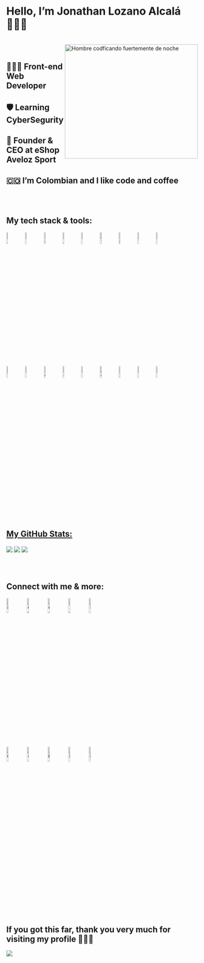 <div>
  <h1>Hello, I’m Jonathan Lozano Alcalá 🙋🏻‍♂️</h1>
  <br>
  <div>
  <img align="right" height="300px" alt="Hombre codficando fuertemente de noche" width="350px" src="https://user-images.githubusercontent.com/89788120/167628634-549d2bdd-609e-4275-85af-1e1974da64ca.gif"/>
  </div>
  <br>
  <h2>👨🏻‍💻 Front-end Web Developer</h2>
  <h2>🛡 Learning CyberSegurity</h2>
  <h2>🛒 Founder & CEO at eShop Aveloz Sport</h2>
  <h2>🇨🇴 I’m Colombian and I like code and coffee</h2>
</div>
<br>
<br>
<div>
  <h2>My tech stack & tools:</h2>
  <p>
  <code><img width="9%" src="https://img.icons8.com/?size=100&id=108784&format=png&color=000000" alt=" Javascript "></code>
  <code><img width="9%" src="https://img.icons8.com/?size=100&id=20909&format=png&color=000000" alt=" HTML "></code>
  <code><img width="9%" src="https://img.icons8.com/?size=100&id=21278&format=png&color=000000" alt=" CSS "></code>
  <code><img width="9%" src="https://img.icons8.com/?size=100&id=71257&format=png&color=000000" alt=" Angular "></code>
  <code><img width="9%" src="https://img.icons8.com/?size=100&id=g9mmSxx3SwAI&format=png&color=000000" alt=" Bootstrap "></code>
  <code><img width="9%" src="https://img.icons8.com/?size=100&id=QSjnrUKYMnxO&format=png&color=000000" alt=" SQL "></code>
  <code><img width="9%" src="https://img.icons8.com/?size=100&id=hsPbhkOH4FMe&format=png&color=000000" alt=" Node JS "></code>
  <code><img width="9%" src="https://img.icons8.com/?size=100&id=20906&format=png&color=000000" alt=" Terminal Git "></code>
  <code><img width="9%" src="https://img.icons8.com/?size=100&id=62856&format=png&color=000000" alt=" GitHub "></code>
  <br>
  <code><img width="9%" src="https://img.icons8.com/?size=100&id=9OGIyU8hrxW5&format=png&color=000000" alt=" Visual Studio Code "></code>
  <code><img width="9%" src="https://img.icons8.com/?size=100&id=zfHRZ6i1Wg0U&format=png&color=000000" alt=" Figma "></code>
  <code><img width="9%" src="https://img.icons8.com/?size=100&id=ui4CTPMMDCFh&format=png&color=000000" alt=" Google Ads "></code>
  <code><img width="9%" src="https://img.icons8.com/?size=100&id=avtI03bQMwX3&format=png&color=000000" alt=" Google Analytics "></code>
  <code><img width="9%" src="https://img.icons8.com/?size=100&id=6yIWVyFTE0no&format=png&color=000000" alt=" Google Sheets "></code>
  <code><img width="9%" src="https://img.icons8.com/?size=100&id=pE97I4t7Il9M&format=png&color=000000" alt=" Google meet "></code>
  <code><img width="9%" src="https://img.icons8.com/?size=100&id=kikR2jIn6485&format=png&color=000000" alt=" Slack "></code>
  <code><img width="9%" src="https://img.icons8.com/?size=100&id=13677&format=png&color=000000" alt=" Photoshop "></code>  
  <code><img width="9%" src="https://img.icons8.com/?size=100&id=e57Y1CnsOasB&format=png&color=000000" alt=" Video Edit "></code>
  </p>
</div>
<br>
<br>
<div>
  <h2 align="left"><u>My GitHub Stats:</u></h2>
  <img align="center" src="https://github-readme-stats.vercel.app/api/top-langs/?username=JonathanLozanoA&layout=compact&theme=github_dark&langs_count=10&exclude_repo=kasweb">
  <img align="center" src="https://github-readme-stats.vercel.app/api?username=JonathanLozanoA&count_private=true&show_icons=trueline_height=21&theme=github_dark">	
  <img align="center" src="https://github-readme-streak-stats.herokuapp.com/?user=JonathanLozanoA&theme=holi-theme">
  </p>
</div>
<br>
<br>
<div>
  <h2>Connect with me & more:</h2>
  <p>
  <code><img width="10%" src="https://img.icons8.com/?size=100&id=60ZV_wYC0BM2&format=png&color=000000" alt=" LinkedIn "></code>
  <code><img width="10%" src="https://img.icons8.com/?size=100&id=td499GRWwrWC&format=png&color=000000" alt=" Gmail "></code>
  <code><img width="10%" src="https://img.icons8.com/?size=100&id=n98knU41v5Aq&format=png&color=000000" alt=" Comunidad DEV "></code>
  <code><img width="10%" src="https://img.icons8.com/?size=100&id=80593&format=png&color=000000" alt=" Instagram "></code>
  <code><img width="10%" src="https://img.icons8.com/?size=100&id=iFKcwyDenGIe&format=png&color=000000" alt=" ko-fi "></code>
  <br>
  <code><img width="10%" src="https://img.icons8.com/?size=100&id=80462&format=png&color=000000" alt=" GitHub pages "></code>
  <code><img width="10%" src="https://img.icons8.com/?size=100&id=38382&format=png&color=000000" alt=" Codepen "></code>
  <code><img width="10%" src="https://img.icons8.com/?size=100&id=ggJ9-fogDAOl&format=png&color=000000" alt=" HakerRank "></code>
  <code><img width="10%" src="https://img.icons8.com/?size=100&id=6A2Q6iNZ0zER&format=png&color=000000" alt=" FreeCodeCamp "></code>
  <code><img width="10%" src="https://img.icons8.com/?size=100&id=FgMs84V9yrMV&format=png&color=000000" alt=" Platzi Academy "></code>
  </p>
</div>
<br>
<br>
<div>
  <h2>If you got this far, thank you very much for visiting my profile 👔🤝🏼</h2>
  <img src="https://profile-counter.glitch.me/JonathanLozanoA/count.svg">
</div>
